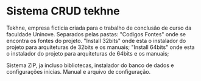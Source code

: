 # Sistema CRUD tekhne
Tekhne, empresa ficticia criada para o trabalho de conclusão de curso da faculdade Uninove. 
Separados pelas pastas:
"Codigos Fontes" onde se encontra os fontes do projeto.
"Install 32bits" onde esta o instalador do projeto para arquiteturas de 32bits e os manuais;
"Install 64bits" onde esta o instalador do projeto para arquiteturas de 64bits e os manuais;

Sistema ZIP, ja incluso bibliotecas, instalador do banco de dados e configurações inicias. Manual e arquivo de configuração.
